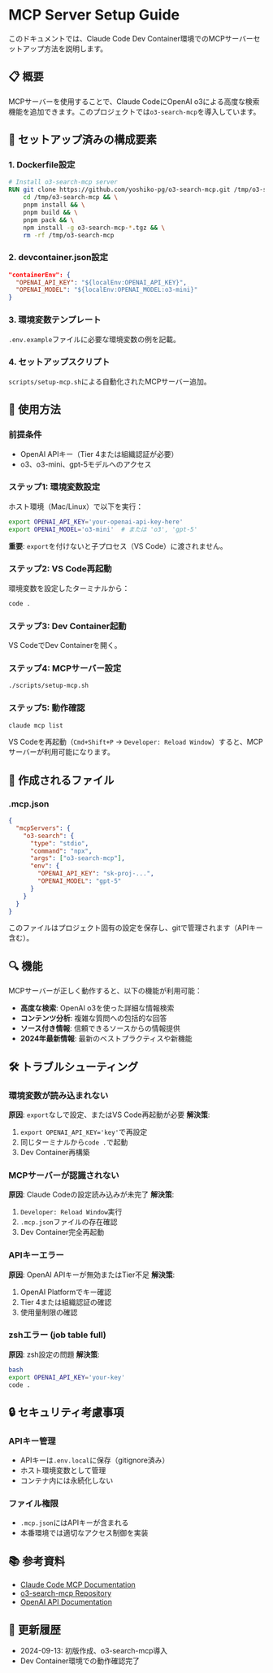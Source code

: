 # MCP Server Setup Guide

このドキュメントでは、Claude Code Dev Container環境でのMCPサーバーセットアップ方法を説明します。

## 📋 概要

MCPサーバーを使用することで、Claude CodeにOpenAI o3による高度な検索機能を追加できます。このプロジェクトでは`o3-search-mcp`を導入しています。

## 🔧 セットアップ済みの構成要素

### 1. Dockerfile設定
```dockerfile
# Install o3-search-mcp server
RUN git clone https://github.com/yoshiko-pg/o3-search-mcp.git /tmp/o3-search-mcp && \
    cd /tmp/o3-search-mcp && \
    pnpm install && \
    pnpm build && \
    pnpm pack && \
    npm install -g o3-search-mcp-*.tgz && \
    rm -rf /tmp/o3-search-mcp
```

### 2. devcontainer.json設定
```json
"containerEnv": {
  "OPENAI_API_KEY": "${localEnv:OPENAI_API_KEY}",
  "OPENAI_MODEL": "${localEnv:OPENAI_MODEL:o3-mini}"
}
```

### 3. 環境変数テンプレート
`.env.example`ファイルに必要な環境変数の例を記載。

### 4. セットアップスクリプト
`scripts/setup-mcp.sh`による自動化されたMCPサーバー追加。

## 🚀 使用方法

### 前提条件
- OpenAI APIキー（Tier 4または組織認証が必要）
- o3、o3-mini、gpt-5モデルへのアクセス

### ステップ1: 環境変数設定
ホスト環境（Mac/Linux）で以下を実行：

```bash
export OPENAI_API_KEY='your-openai-api-key-here'
export OPENAI_MODEL='o3-mini'  # または 'o3', 'gpt-5'
```

**重要**: `export`を付けないと子プロセス（VS Code）に渡されません。

### ステップ2: VS Code再起動
環境変数を設定したターミナルから：
```bash
code .
```

### ステップ3: Dev Container起動
VS CodeでDev Containerを開く。

### ステップ4: MCPサーバー設定
```bash
./scripts/setup-mcp.sh
```

### ステップ5: 動作確認
```bash
claude mcp list
```

VS Codeを再起動（`Cmd+Shift+P` → `Developer: Reload Window`）すると、MCPサーバーが利用可能になります。

## 📁 作成されるファイル

### .mcp.json
```json
{
  "mcpServers": {
    "o3-search": {
      "type": "stdio",
      "command": "npx",
      "args": ["o3-search-mcp"],
      "env": {
        "OPENAI_API_KEY": "sk-proj-...",
        "OPENAI_MODEL": "gpt-5"
      }
    }
  }
}
```

このファイルはプロジェクト固有の設定を保存し、gitで管理されます（APIキー含む）。

## 🔍 機能

MCPサーバーが正しく動作すると、以下の機能が利用可能：

- **高度な検索**: OpenAI o3を使った詳細な情報検索
- **コンテンツ分析**: 複雑な質問への包括的な回答
- **ソース付き情報**: 信頼できるソースからの情報提供
- **2024年最新情報**: 最新のベストプラクティスや新機能

## 🛠️ トラブルシューティング

### 環境変数が読み込まれない
**原因**: `export`なしで設定、またはVS Code再起動が必要
**解決策**:
1. `export OPENAI_API_KEY='key'`で再設定
2. 同じターミナルから`code .`で起動
3. Dev Container再構築

### MCPサーバーが認識されない
**原因**: Claude Codeの設定読み込みが未完了
**解決策**:
1. `Developer: Reload Window`実行
2. `.mcp.json`ファイルの存在確認
3. Dev Container完全再起動

### APIキーエラー
**原因**: OpenAI APIキーが無効またはTier不足
**解決策**:
1. OpenAI Platformでキー確認
2. Tier 4または組織認証の確認
3. 使用量制限の確認

### zshエラー (job table full)
**原因**: zsh設定の問題
**解決策**:
```bash
bash
export OPENAI_API_KEY='your-key'
code .
```

## 🔒 セキュリティ考慮事項

### APIキー管理
- APIキーは`.env.local`に保存（gitignore済み）
- ホスト環境変数として管理
- コンテナ内には永続化しない

### ファイル権限
- `.mcp.json`にはAPIキーが含まれる
- 本番環境では適切なアクセス制御を実装

## 📚 参考資料

- [Claude Code MCP Documentation](https://docs.anthropic.com/en/docs/claude-code/mcp)
- [o3-search-mcp Repository](https://github.com/yoshiko-pg/o3-search-mcp)
- [OpenAI API Documentation](https://platform.openai.com/docs)

## 🔄 更新履歴

- 2024-09-13: 初版作成、o3-search-mcp導入
- Dev Container環境での動作確認完了